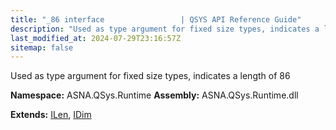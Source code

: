 ```yaml
---
title: "_86 interface                 | QSYS API Reference Guide"
description: "Used as type argument for fixed size types, indicates a length of 86  "
last_modified_at: 2024-07-29T23:16:57Z
sitemap: false
---
```


Used as type argument for fixed size types, indicates a length of 86 

**Namespace:** ASNA.QSys.Runtime
**Assembly:** ASNA.QSys.Runtime.dll

**Extends:** [ILen](/reference/runtime/qsys-runtime/i-len.html), [IDim](/reference/runtime/qsys-runtime/i-dim.html)
<br>
<br>

